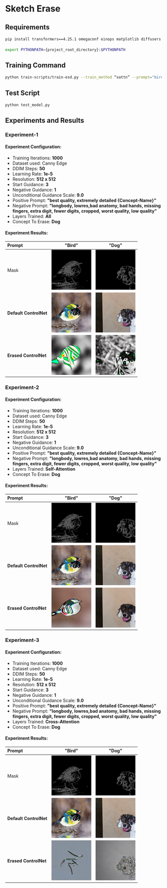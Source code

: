 
# Sketch Erase

## Requirements

```bash
pip install transformers==4.25.1 omegaconf einops matplotlib diffusers pytorch_lightning taming-transformers-rom1504 kornia clip open_clip_torch

export PYTHONPATH={project_root_directory}:$PYTHONPATH
```

## Training Command

```bash
python train-scripts/train-esd.py --train_method “xattn” --prompt="bird" --erase_condition_image="bird_canny.png"
```

## Test Script

```bash
python test_model.py
```

## Experiments and Results

### Experiment-1

#### Experiment Configuration:

- Training Iterations: **1000**
- Dataset used: Canny Edge
- DDIM Steps: **50**
- Learning Rate: **1e-5**
- Resolution: **512 x 512**
- Start Guidance: **3**
- Negative Guidance: **1**
- Unconditional Guidance Scale: **9.0**
- Positive Prompt: **"best quality, extremely detailed {Concept-Name}"**
- Negative Prompt: **"longbody, lowres,bad anatomy, bad hands, missing fingers, extra digit, fewer digits, cropped, worst quality, low quality"**
- Layers Trained: **All**
- Concept To Erase: **Dog**

#### Experiment Results:

|           Prompt      | **"Bird"**        | **"Dog"**        |
|:--------------------------|:-------------------------:|:-------------------------:|
| Mask                 | <img src="https://github.com/venkateshtata/Steering-Diffusion/blob/main/test_images/bird_canny.png" width="128" height="128" alt="Mask for Bird"> | <img src="https://github.com/venkateshtata/Steering-Diffusion/blob/main/test_images/dog_canny.png" width="128" height="128" alt="Mask for Dog"> |
| **Default ControlNet**    | <img src="https://github.com/venkateshtata/Steering-Diffusion/blob/main/outputs/bird-prompt_bird-canny_output_default.png" width="128" height="128" alt="Default ControlNet Bird Output"> | <img src="https://github.com/venkateshtata/Steering-Diffusion/blob/main/outputs/dog-prompt_dog-canny_output_default.png" width="128" height="128" alt="Default ControlNet Dog Output"> |
| **Erased ControlNet**     | <img src="https://github.com/venkateshtata/Steering-Diffusion/blob/main/outputs/bird-prompt_bird-canny_output_v1.png" width="128" height="128" alt="Erased ControlNet Bird Output"> | <img src="https://github.com/venkateshtata/Steering-Diffusion/blob/main/outputs/dog-prompt_dog-canny_output_v1.png" width="128" height="128" alt="Erased ControlNet Dog Output"> |



### Experiment-2

#### Experiment Configuration:

- Training Iterations: **1000**
- Dataset used: Canny Edge
- DDIM Steps: **50**
- Learning Rate: **1e-5**
- Resolution: **512 x 512**
- Start Guidance: **3**
- Negative Guidance: **1**
- Unconditional Guidance Scale: **9.0**
- Positive Prompt: **"best quality, extremely detailed {Concept-Name}"**
- Negative Prompt: **"longbody, lowres,bad anatomy, bad hands, missing fingers, extra digit, fewer digits, cropped, worst quality, low quality"**
- Layers Trained: **Self-Attention**
- Concept To Erase: **Dog**

#### Experiment Results:

|           Prompt      | **"Bird"**        | **"Dog"**        |
|:--------------------------|:-------------------------:|:-------------------------:|
| Mask                 | <img src="https://github.com/venkateshtata/Steering-Diffusion/blob/main/test_images/bird_canny.png" width="128" height="128" alt="Mask for Bird"> | <img src="https://github.com/venkateshtata/Steering-Diffusion/blob/main/test_images/dog_canny.png" width="128" height="128" alt="Mask for Dog"> |
| **Default ControlNet**    | <img src="https://github.com/venkateshtata/Steering-Diffusion/blob/main/outputs/bird-prompt_bird-canny_output_default.png" width="128" height="128" alt="Default ControlNet Bird Output"> | <img src="https://github.com/venkateshtata/Steering-Diffusion/blob/main/outputs/dog-prompt_dog-canny_output_default.png" width="128" height="128" alt="Default ControlNet Dog Output"> |
| **Erased ControlNet**     | <img src="https://github.com/venkateshtata/Steering-Diffusion/blob/main/outputs/bird-prompt_bird-canny_output_selfattn.png" width="128" height="128" alt="Erased ControlNet Bird Output"> | <img src="https://github.com/venkateshtata/Steering-Diffusion/blob/main/outputs/dog-prompt_dog-canny_output_selfattn.png" width="128" height="128" alt="Erased ControlNet Dog Output"> |


### Experiment-3

#### Experiment Configuration:

- Training Iterations: **1000**
- Dataset used: Canny Edge
- DDIM Steps: **50**
- Learning Rate: **1e-5**
- Resolution: **512 x 512**
- Start Guidance: **3**
- Negative Guidance: **1**
- Unconditional Guidance Scale: **9.0**
- Positive Prompt: **"best quality, extremely detailed {Concept-Name}"**
- Negative Prompt: **"longbody, lowres,bad anatomy, bad hands, missing fingers, extra digit, fewer digits, cropped, worst quality, low quality"**
- Layers Trained: **Cross-Attention**
- Concept To Erase: **Dog**

#### Experiment Results:

|           Prompt      | **"Bird"**        | **"Dog"**        |
|:--------------------------|:-------------------------:|:-------------------------:|
| Mask                 | <img src="https://github.com/venkateshtata/Steering-Diffusion/blob/main/test_images/bird_canny.png" width="128" height="128" alt="Mask for Bird"> | <img src="https://github.com/venkateshtata/Steering-Diffusion/blob/main/test_images/dog_canny.png" width="128" height="128" alt="Mask for Dog"> |
| **Default ControlNet**    | <img src="https://github.com/venkateshtata/Steering-Diffusion/blob/main/outputs/bird-prompt_bird-canny_output_default.png" width="128" height="128" alt="Default ControlNet Bird Output"> | <img src="https://github.com/venkateshtata/Steering-Diffusion/blob/main/outputs/dog-prompt_dog-canny_output_default.png" width="128" height="128" alt="Default ControlNet Dog Output"> |
| **Erased ControlNet**     | <img src="https://github.com/venkateshtata/Steering-Diffusion/blob/main/outputs/bird-prompt_bird-canny_output_xattn.png" width="128" height="128" alt="Erased ControlNet Bird Output"> | <img src="https://github.com/venkateshtata/Steering-Diffusion/blob/main/outputs/dog-prompt_dog-canny_guide-9.0_output_xattn.png" width="128" height="128" alt="Erased ControlNet Dog Output"> |











